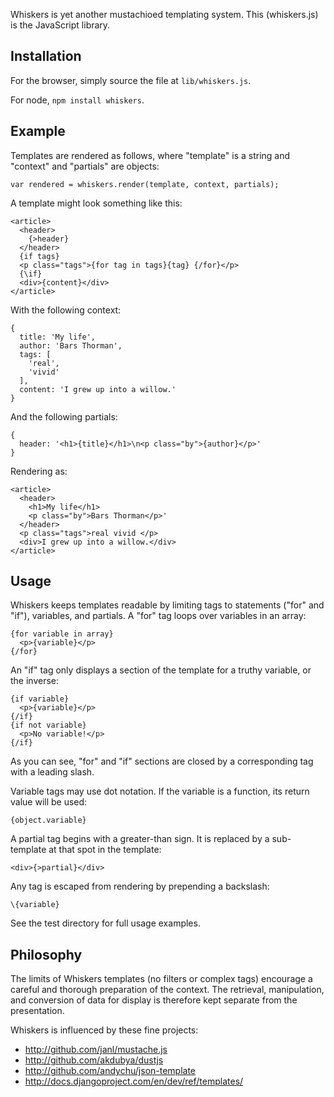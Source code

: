 Whiskers is yet another mustachioed templating system.  This (whiskers.js) is
the JavaScript library.

Installation
------------

For the browser, simply source the file at `lib/whiskers.js`.

For node, `npm install whiskers`.


Example
-------

Templates are rendered as follows, where "template" is a string and "context"
and "partials" are objects:

    var rendered = whiskers.render(template, context, partials);

A template might look something like this:

    <article>
      <header>
        {>header}
      </header>
      {if tags}
      <p class="tags">{for tag in tags}{tag} {/for}</p>
      {\if}
      <div>{content}</div>
    </article>

With the following context:

    {
      title: 'My life',
      author: 'Bars Thorman',
      tags: [
        'real',
        'vivid'
      ],
      content: 'I grew up into a willow.'
    }

And the following partials:

    {
      header: '<h1>{title}</h1>\n<p class="by">{author}</p>'
    }

Rendering as:

    <article>
      <header>
        <h1>My life</h1>
        <p class="by">Bars Thorman</p>'
      </header>
      <p class="tags">real vivid </p>
      <div>I grew up into a willow.</div>
    </article>


Usage
-----

Whiskers keeps templates readable by limiting tags to statements ("for" and
"if"), variables, and partials.  A "for" tag loops over variables in an array:

    {for variable in array}
      <p>{variable}</p>
    {/for}

An "if" tag only displays a section of the template for a truthy variable, or
the inverse:

    {if variable}
      <p>{variable}</p>
    {/if}
    {if not variable}
      <p>No variable!</p>
    {/if}

As you can see, "for" and "if" sections are closed by a corresponding tag with
a leading slash. 

Variable tags may use dot notation.  If the variable is a function, its return
value will be used:

    {object.variable}

A partial tag begins with a greater-than sign.  It is replaced by a
sub-template at that spot in the template:

    <div>{>partial}</div>

Any tag is escaped from rendering by prepending a backslash:

    \{variable}

See the test directory for full usage examples.


Philosophy
----------

The limits of Whiskers templates (no filters or complex tags) encourage a
careful and thorough preparation of the context.  The retrieval, manipulation,
and conversion of data for display is therefore kept separate from the 
presentation.

Whiskers is influenced by these fine projects:

* <http://github.com/janl/mustache.js>
* <http://github.com/akdubya/dustjs>
* <http://github.com/andychu/json-template>
* <http://docs.djangoproject.com/en/dev/ref/templates/>

